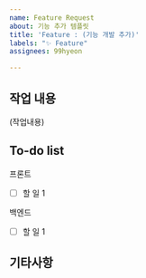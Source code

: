 ```yaml
---
name: Feature Request
about: 기능 추가 템플릿
title: 'Feature : (기능 개발 추가)'
labels: "✨ Feature"
assignees: 99hyeon

---
```


## 작업 내용
(작업내용)

## To-do list
프론트
- [ ] 할 일 1

백엔드
- [ ] 할 일 1

## 기타사항
